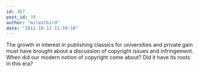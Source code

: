 ```yaml
---
id: 367
post_id: 39
author: "milestbird"
date: "2011-10-11 11:59:10"
---
```

The growth in interest in publishing classics for universities and private gain must have brought about a discussion of copyright issues and infringement. When did our modern notion of copyright come about? Did it have its roots in this era?
